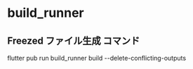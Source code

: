 # build_runner

## Freezed ファイル生成 コマンド

flutter pub run build_runner build --delete-conflicting-outputs